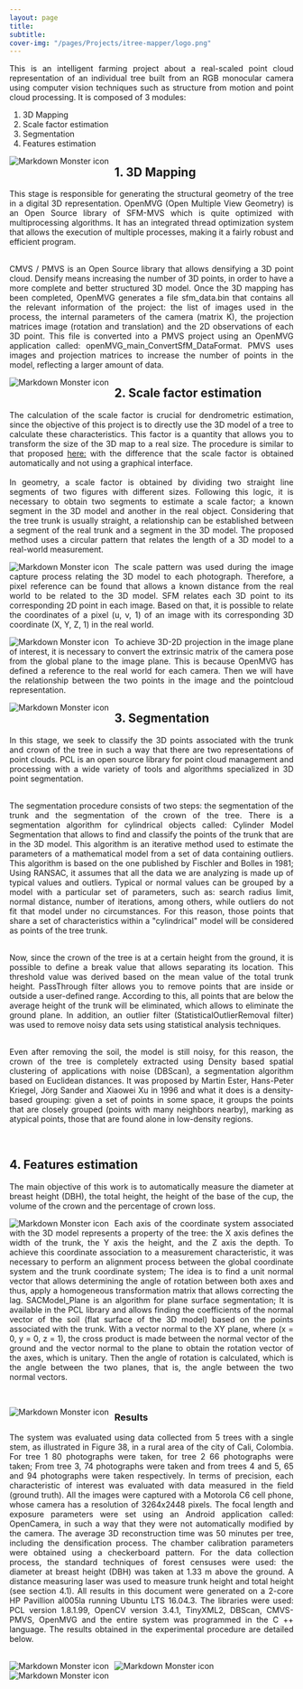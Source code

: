 ```yaml
---
layout: page
title: 
subtitle: 
cover-img: "/pages/Projects/itree-mapper/logo.png"
---
```

<div style="text-align: justify ">
This is an intelligent farming project about a real-scaled point cloud representation of an individual tree built from an RGB monocular camera using computer vision techniques such as structure from motion and point cloud processing. It is composed of 3 modules: 
</div>

1.	3D Mapping
2.	Scale factor estimation
3.	Segmentation
4.	Features estimation

<img src="/pages/Projects/itree-mapper/pipeline.png"
     alt="Markdown Monster icon"
     style="float: left; margin-right: 10px;" />

## 1. 3D Mapping
<div style="text-align: justify ">
 This stage is responsible for generating the structural geometry of the tree in a digital 3D representation. OpenMVG (Open Multiple View Geometry) is an Open Source library of SFM-MVS which is quite optimized with multiprocessing algorithms. It has an integrated thread optimization system that allows the execution of multiple processes, making it a fairly robust and efficient program. <br><br>

 CMVS / PMVS is an Open Source library that allows densifying a 3D point cloud. Densify means increasing the number of 3D points, in order to have a more complete and better structured 3D model. Once the 3D mapping has been completed, OpenMVG generates a file sfm_data.bin that contains all the relevant information of the project: the list of images used in the process, the internal parameters of the camera (matrix K), the projection matrices image (rotation and translation) and the 2D observations of each 3D point. This file is converted into a PMVS project using an OpenMVG application called: openMVG_main_ConvertSfM_DataFormat. PMVS uses images and projection matrices to increase the number of points in the model, reflecting a larger amount of data.
</div>

<img src="/pages/Projects/itree-mapper/mapping.png"
     alt="Markdown Monster icon"
     style="float: left; margin-right: 10px;" /> 

## 2.	Scale factor estimation
<div style="text-align: justify ">
The calculation of the scale factor is crucial for dendrometric estimation, since the objective of this project is to directly use the 3D model of a tree to calculate these characteristics. This factor is a quantity that allows you to transform the size of the 3D map to a real size. The procedure is similar to that proposed <a href="https://openmvg.readthedocs.io/en/latest/software/ui/SfM/control_points_registration/GCP/">here:</a> with the difference that the scale factor is obtained automatically and not using a graphical interface.
</div><br>

<div style="text-align: justify ">
In geometry, a scale factor is obtained by dividing two straight line segments of two figures with different sizes. Following this logic, it is necessary to obtain two segments to estimate a scale factor; a known segment in the 3D model and another in the real object. Considering that the tree trunk is usually straight, a relationship can be established between a segment of the real trunk and a segment in the 3D model.
The proposed method uses a circular pattern that relates the length of a 3D model to a real-world measurement.
</div>

<img src="/pages/Projects/itree-mapper/scale-factor-relation.png"
     alt="Markdown Monster icon"
     style="float: left; margin-right: 10px;" /> 

<div style="text-align: justify ">
The scale pattern was used during the image capture process relating the 3D model to each photograph. Therefore, a pixel reference can be found that allows a known distance from the real world to be related to the 3D model. SFM relates each 3D point to its corresponding 2D point in each image. Based on that, it is possible to relate the coordinates of a pixel (u, v, 1) of an image with its corresponding 3D coordinate (X, Y, Z, 1) in the real world.
</div>

<img src="/pages/Projects/itree-mapper/scale.png"
     alt="Markdown Monster icon"
     style="float: left; margin-right: 10px;" /> 

<div style="text-align: justify ">
To achieve 3D-2D projection in the image plane of interest, it is necessary to convert the extrinsic matrix of the camera pose from the global plane to the image plane. This is because OpenMVG has defined a reference to the real world for each camera. Then we will have the relationship between the two points in the image and the pointcloud representation.
</div>

<img src="/pages/Projects/itree-mapper/scale-result.png"
     alt="Markdown Monster icon"
     style="float: left; margin-right: 10px;" /> 

## 3.	Segmentation
<div style="text-align: justify ">
In this stage, we seek to classify the 3D points associated with the trunk and crown of the tree in such a way that there are two representations of point clouds. PCL is an open source library for point cloud management and processing with a wide variety of tools and algorithms specialized in 3D point segmentation.<br><br>

The segmentation procedure consists of two steps: the segmentation of the trunk and the segmentation of the crown of the tree. There is a segmentation algorithm for cylindrical objects called: Cylinder Model Segmentation that allows to find and classify the points of the trunk that are in the 3D model. This algorithm is an iterative method used to estimate the parameters of a mathematical model from a set of data containing outliers. This algorithm is based on the one published by Fischler and Bolles in 1981; Using RANSAC, it assumes that all the data we are analyzing is made up of typical values ​​and outliers. Typical or normal values ​​can be grouped by a model with a particular set of parameters, such as: search radius limit, normal distance, number of iterations, among others, while outliers do not fit that model under no circumstances. For this reason, those points that share a set of characteristics within a "cylindrical" model will be considered as points of the tree trunk.<br><br>

Now, since the crown of the tree is at a certain height from the ground, it is possible to define a break value that allows separating its location. This threshold value was derived based on the mean value of the total trunk height. PassThrough filter allows you to remove points that are inside or outside a user-defined range. According to this, all points that are below the average height of the trunk will be eliminated, which allows to eliminate the ground plane. In addition, an outlier filter (StatisticalOutlierRemoval filter) was used to remove noisy data sets using statistical analysis techniques.<br><br>

Even after removing the soil, the model is still noisy, for this reason, the crown of the tree is completely extracted using Density based spatial clustering of applications with noise (DBScan), a segmentation algorithm based on Euclidean distances. It was proposed by Martin Ester, Hans-Peter Kriegel, Jörg Sander and Xiaowei Xu in 1996 and what it does is a density-based grouping: given a set of points in some space, it groups the points that are closely grouped (points with many neighbors nearby), marking as atypical points, those that are found alone in low-density regions.
</div><br>

## 4.	Features estimation
<div style="text-align: justify ">
The main objective of this work is to automatically measure the diameter at breast height (DBH), the total height, the height of the base of the cup, the volume of the crown and the percentage of crown loss.

<img src="/pages/Projects/itree-mapper/dendrometric.png"
     alt="Markdown Monster icon"
     style="float: left; margin-right: 10px;" /> 

Each axis of the coordinate system associated with the 3D model represents a property of the tree: the X axis defines the width of the trunk, the Y axis the height, and the Z axis the depth. To achieve this coordinate association to a measurement characteristic, it was necessary to perform an alignment process between the global coordinate system and the trunk coordinate system; The idea is to find a unit normal vector that allows determining the angle of rotation between both axes and thus, apply a homogeneous transformation matrix that allows correcting the lag. SACModel_Plane is an algorithm for plane surface segmentation; It is available in the PCL library and allows finding the coefficients of the normal vector of the soil (flat surface of the 3D model) based on the points associated with the trunk. With a vector normal to the XY plane, where (x = 0, y = 0, z = 1), the cross product is made between the normal vector of the ground and the vector normal to the plane to obtain the rotation vector of the axes, which is unitary. Then the angle of rotation is calculated, which is the angle between the two planes, that is, the angle between the two normal vectors. 
</div><br>

<img src="/pages/Projects/itree-mapper/percentage-canopy.png"
     alt="Markdown Monster icon"
     style="float: left; margin-right: 10px;" /> 

### Results
<div style="text-align: justify ">
The system was evaluated using data collected from 5 trees with a single stem, as illustrated in Figure 38, in a rural area of ​​the city of Cali, Colombia. For tree 1 80 photographs were taken, for tree 2 66 photographs were taken; From tree 3, 74 photographs were taken and from trees 4 and 5, 65 and 94 photographs were taken respectively. In terms of precision, each characteristic of interest was evaluated with data measured in the field (ground truth). All the images were captured with a Motorola C6 cell phone, whose camera has a resolution of 3264x2448 pixels. The focal length and exposure parameters were set using an Android application called: OpenCamera, in such a way that they were not automatically modified by the camera. The average 3D reconstruction time was 50 minutes per tree, including the densification process. The chamber calibration parameters were obtained using a checkerboard pattern. For the data collection process, the standard techniques of forest censuses were used: the diameter at breast height (DBH) was taken at 1.33 m above the ground. A distance measuring laser was used to measure trunk height and total height (see section 4.1). All results in this document were generated on a 2-core HP Pavillion al005la running Ubuntu LTS 16.04.3. The libraries were used: PCL version 1.8.1.99, OpenCV version 3.4.1, TinyXML2, DBScan, CMVS-PMVS, OpenMVG and the entire system was programmed in the C ++ language. The results obtained in the experimental procedure are detailed below.
</div><br>

<img src="/pages/Projects/itree-mapper/dataset.png"
     alt="Markdown Monster icon"
     style="float: left; margin-right: 10px;" /> 

<img src="/pages/Projects/itree-mapper/results.png"
     alt="Markdown Monster icon"
     style="float: left; margin-right: 10px;" /> 

<img src="/pages/Projects/itree-mapper/last_res.png"
     alt="Markdown Monster icon"
     style="float: left; margin-right: 10px;" /> 